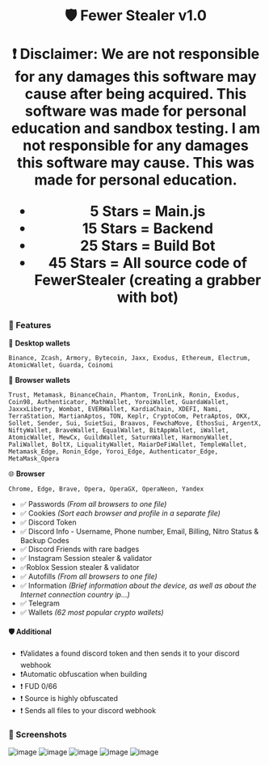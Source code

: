 <h1 align="center">
🛡️ Fewer Stealer v1.0

❗️ Disclaimer: We are not responsible for any damages this software may cause after being acquired. This software was made for personal education and sandbox testing. I am not responsible for any damages this software may cause. This was made for personal education.


- 5 Stars = Main.js
- 15 Stars = Backend
- 25 Stars = Build Bot
- 45 Stars = All source code of FewerStealer (creating a grabber with bot)

### 📝 Features

🧊 **Desktop wallets**

   `Binance, Zcash, Armory, Bytecoin, Jaxx, Exodus, Ethereum, Electrum, AtomicWallet, Guarda, Coinomi`

🦊 **Browser wallets**

   `Trust, Metamask, BinanceChain, Phantom, TronLink, Ronin, Exodus, Coin98, Authenticator, MathWallet, YoroiWallet, GuardaWallet, JaxxxLiberty, Wombat, EVERWallet, KardiaChain, XDEFI, Nami, TerraStation, MartianAptos, TON, Keplr, CryptoCom, PetraAptos, OKX, Sollet, Sender, Sui, SuietSui, Braavos, FewchaMove, EthosSui, ArgentX, NiftyWallet, BraveWallet, EqualWallet, BitAppWallet, iWallet, AtomicWallet, MewCx, GuildWallet, SaturnWallet, HarmonyWallet, PaliWallet, BoltX, LiqualityWallet, MaiarDeFiWallet, TempleWallet, Metamask_Edge, Ronin_Edge, Yoroi_Edge, Authenticator_Edge, MetaMask_Opera`

🌐 **Browser**

   `Chrome, Edge, Brave, Opera, OperaGX, OperaNeon, Yandex`
- ✅ Passwords _(From all browsers to one file)_
- ✅ Cookies _(Sort each browser and profile in a separate file)_
- ✅ Discord Token
- ✅ Discord Info - Username, Phone number, Email, Billing, Nitro Status & Backup Codes
- ✅ Discord Friends with rare badges
- ✅ Instagram Session stealer & validator
- ✅Roblox Session stealer & validator 
- ✅ Autofills _(From all browsers to one file)_
- ✅ Information _(Brief information about the device, as well as about the Internet connection country ip...)_
- ✅ Telegram
- ✅ Wallets _(62 most popular crypto wallets)_

#### 🛡️ Additional
- ❗️Validates a found discord token and then sends it to your discord webhook
- ❗️Automatic obfuscation when building
- ❗️ FUD 0/66
- ❗️ Source is highly obfuscated
- ❗️ Sends all files to your discord webhook



### 📸 Screenshots
![image](https://github.com/paralox399/fewer-stealer/assets/54511577/39ba8760-baf9-4a67-bb0f-44ec951aa805)
![image](https://github.com/paralox399/fewer-stealer/assets/54511577/c3870c64-9c31-4e86-8111-cee8a01edba5)
![image](https://github.com/paralox399/fewer-stealer/assets/54511577/b9c292cc-64c7-46e5-b7f6-1f1f2e178d2a)
![image](https://github.com/paralox399/fewer-stealer/assets/54511577/dc7a45a1-d866-4420-bcb8-08fafa99e4cf)
![image](https://github.com/paralox399/fewer-stealer/assets/54511577/28f574b6-2e79-4588-a47c-1b784048eda9)

